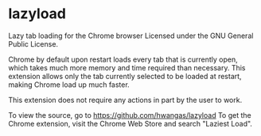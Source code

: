 # lazyload
Lazy tab loading for the Chrome browser
Licensed under the GNU General Public License.

Chrome by default upon restart loads every tab that is currently open,
which takes much more memory and time required than necessary. This
extension allows only the tab currently selected to be loaded at restart,
making Chrome load up much faster.

This extension does not require any actions in part by the user to work.

To view the source, go to https://github.com/hwangas/lazyload
To get the Chrome extension, visit the Chrome Web Store and search
"Laziest Load".
